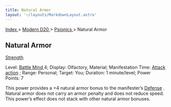 ```yaml
---
title: Natural Armor
layout: '~/layouts/MarkdownLayout.astro'
---
```


[ Index ](/) > [ Modern D20 ](/modern.d20.srd) > [ Psionics ](/modern.d20.srd/psionics) > Natural Armor

##  Natural Armor

[ Strength ](/modern.d20.srd/basics/ability.scores)

Level: [ Battle Mind ](/modern.d20.srd/classes/advanced/battle.mind) 4;
Display: Olfactory, Material; Manifestation Time: [ Attack action](/modern.d20.srd/combat/attack.actions) ; Range: Personal; Target: You;
Duration: 1 minute/level; Power Points: 7

This power provides a +4 natural armor bonus to the manifester’s [ Defense](/modern.d20.srd/combat/defense) . Natural armor does not carry an armor
penalty and does not reduce speed. This power’s effect does not stack with
other natural armor bonuses.

